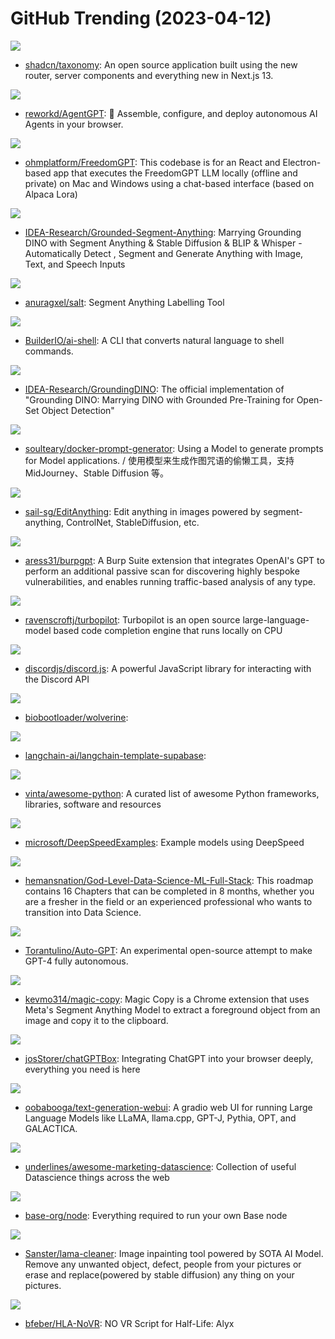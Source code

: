 # GitHub Trending (2023-04-12)

![](https://img.shields.io/badge/TypeScript-New%20562-green?style=flat-square&logo=appveyor)
- [shadcn/taxonomy](https://github.com/shadcn/taxonomy): An open source application built using the new router, server components and everything new in Next.js 13.

![](https://img.shields.io/badge/TypeScript-New%202-green?style=flat-square&logo=appveyor)
- [reworkd/AgentGPT](https://github.com/reworkd/AgentGPT): 🤖 Assemble, configure, and deploy autonomous AI Agents in your browser.

![](https://img.shields.io/badge/TypeScript-New%20199-green?style=flat-square&logo=appveyor)
- [ohmplatform/FreedomGPT](https://github.com/ohmplatform/FreedomGPT): This codebase is for an React and Electron-based app that executes the FreedomGPT LLM locally (offline and private) on Mac and Windows using a chat-based interface (based on Alpaca Lora)

![](https://img.shields.io/badge/Jupyter%20Notebook-New%201-green?style=flat-square&logo=appveyor)
- [IDEA-Research/Grounded-Segment-Anything](https://github.com/IDEA-Research/Grounded-Segment-Anything): Marrying Grounding DINO with Segment Anything & Stable Diffusion & BLIP & Whisper - Automatically Detect , Segment and Generate Anything with Image, Text, and Speech Inputs

![](https://img.shields.io/badge/Python-New%2062-green?style=flat-square&logo=appveyor)
- [anuragxel/salt](https://github.com/anuragxel/salt): Segment Anything Labelling Tool

![](https://img.shields.io/badge/TypeScript-New%20180-green?style=flat-square&logo=appveyor)
- [BuilderIO/ai-shell](https://github.com/BuilderIO/ai-shell): A CLI that converts natural language to shell commands.

![](https://img.shields.io/badge/Python-New%20175-green?style=flat-square&logo=appveyor)
- [IDEA-Research/GroundingDINO](https://github.com/IDEA-Research/GroundingDINO): The official implementation of "Grounding DINO: Marrying DINO with Grounded Pre-Training for Open-Set Object Detection"

![](https://img.shields.io/badge/Python-New%2077-green?style=flat-square&logo=appveyor)
- [soulteary/docker-prompt-generator](https://github.com/soulteary/docker-prompt-generator): Using a Model to generate prompts for Model applications. / 使用模型来生成作图咒语的偷懒工具，支持 MidJourney、Stable Diffusion 等。

![](https://img.shields.io/badge/Python-New%20212-green?style=flat-square&logo=appveyor)
- [sail-sg/EditAnything](https://github.com/sail-sg/EditAnything): Edit anything in images powered by segment-anything, ControlNet, StableDiffusion, etc.

![](https://img.shields.io/badge/Java-New%20123-green?style=flat-square&logo=appveyor)
- [aress31/burpgpt](https://github.com/aress31/burpgpt): A Burp Suite extension that integrates OpenAI's GPT to perform an additional passive scan for discovering highly bespoke vulnerabilities, and enables running traffic-based analysis of any type.

![](https://img.shields.io/badge/Python-New%20957-green?style=flat-square&logo=appveyor)
- [ravenscroftj/turbopilot](https://github.com/ravenscroftj/turbopilot): Turbopilot is an open source large-language-model based code completion engine that runs locally on CPU

![](https://img.shields.io/badge/TypeScript-New%2057-green?style=flat-square&logo=appveyor)
- [discordjs/discord.js](https://github.com/discordjs/discord.js): A powerful JavaScript library for interacting with the Discord API

![](https://img.shields.io/badge/Python-New%20488-green?style=flat-square&logo=appveyor)
- [biobootloader/wolverine](https://github.com/biobootloader/wolverine): 

![](https://img.shields.io/badge/TypeScript-New%2043-green?style=flat-square&logo=appveyor)
- [langchain-ai/langchain-template-supabase](https://github.com/langchain-ai/langchain-template-supabase): 

![](https://img.shields.io/badge/Python-New%20464-green?style=flat-square&logo=appveyor)
- [vinta/awesome-python](https://github.com/vinta/awesome-python): A curated list of awesome Python frameworks, libraries, software and resources

![](https://img.shields.io/badge/Python-New%20274-green?style=flat-square&logo=appveyor)
- [microsoft/DeepSpeedExamples](https://github.com/microsoft/DeepSpeedExamples): Example models using DeepSpeed

![](https://img.shields.io/badge/Jupyter%20Notebook-New%20348-green?style=flat-square&logo=appveyor)
- [hemansnation/God-Level-Data-Science-ML-Full-Stack](https://github.com/hemansnation/God-Level-Data-Science-ML-Full-Stack): This roadmap contains 16 Chapters that can be completed in 8 months, whether you are a fresher in the field or an experienced professional who wants to transition into Data Science.

![](https://img.shields.io/badge/Python-New%207-green?style=flat-square&logo=appveyor)
- [Torantulino/Auto-GPT](https://github.com/Torantulino/Auto-GPT): An experimental open-source attempt to make GPT-4 fully autonomous.

![](https://img.shields.io/badge/TypeScript-New%20305-green?style=flat-square&logo=appveyor)
- [kevmo314/magic-copy](https://github.com/kevmo314/magic-copy): Magic Copy is a Chrome extension that uses Meta's Segment Anything Model to extract a foreground object from an image and copy it to the clipboard.

![](https://img.shields.io/badge/JavaScript-New%20122-green?style=flat-square&logo=appveyor)
- [josStorer/chatGPTBox](https://github.com/josStorer/chatGPTBox): Integrating ChatGPT into your browser deeply, everything you need is here

![](https://img.shields.io/badge/Python-New%20269-green?style=flat-square&logo=appveyor)
- [oobabooga/text-generation-webui](https://github.com/oobabooga/text-generation-webui): A gradio web UI for running Large Language Models like LLaMA, llama.cpp, GPT-J, Pythia, OPT, and GALACTICA.

![](https://img.shields.io/badge/none-New%2049-green?style=flat-square&logo=appveyor)
- [underlines/awesome-marketing-datascience](https://github.com/underlines/awesome-marketing-datascience): Collection of useful Datascience things across the web

![](https://img.shields.io/badge/Shell-New%20905-green?style=flat-square&logo=appveyor)
- [base-org/node](https://github.com/base-org/node): Everything required to run your own Base node

![](https://img.shields.io/badge/Python-New%20128-green?style=flat-square&logo=appveyor)
- [Sanster/lama-cleaner](https://github.com/Sanster/lama-cleaner): Image inpainting tool powered by SOTA AI Model. Remove any unwanted object, defect, people from your pictures or erase and replace(powered by stable diffusion) any thing on your pictures.

![](https://img.shields.io/badge/Lua-New%2020-green?style=flat-square&logo=appveyor)
- [bfeber/HLA-NoVR](https://github.com/bfeber/HLA-NoVR): NO VR Script for Half-Life: Alyx

